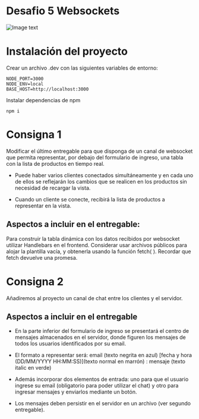 # Desafio 5 Websockets

![Image text](https://cdn-images-1.medium.com/fit/t/1600/480/1*_6Zt1h5jopuP9syi-VDoMg.jpeg)

# Instalación del proyecto

Crear un archivo .dev con las siguientes variables de entorno:

    NODE_PORT=3000
    NODE_ENV=local
    BASE_HOST=http://localhost:3000

Instalar dependencias de npm

`npm i`

# Consigna 1

Modificar el último entregable para que disponga de un canal de websocket que permita representar, por debajo del formulario de ingreso, una tabla con la lista de productos en tiempo real.

- Puede haber varios clientes conectados simultáneamente y en cada uno de ellos se reflejarán los cambios que se realicen en los productos sin necesidad de recargar la vista.

- Cuando un cliente se conecte, recibirá la lista de productos a representar en la vista.

## Aspectos a incluir en el entregable:

Para construir la tabla dinámica con los datos recibidos por websocket utilizar Handlebars en el frontend. Considerar usar archivos públicos para alojar la plantilla vacía, y obtenerla usando la función fetch( ). Recordar que fetch devuelve una promesa.

# Consigna 2

Añadiremos al proyecto un canal de chat entre los clientes y el servidor.

## Aspectos a incluir en el entregable

- En la parte inferior del formulario de ingreso se presentará el centro de mensajes almacenados en el servidor, donde figuren los mensajes de todos los usuarios identificados por su email.

- El formato a representar será: email (texto negrita en azul) [fecha y hora (DD/MM/YYYY HH:MM:SS)](texto normal en marrón) : mensaje (texto italic en verde)

- Además incorporar dos elementos de entrada: uno para que el usuario ingrese su email (obligatorio para poder utilizar el chat) y otro para ingresar mensajes y enviarlos mediante un botón.

- Los mensajes deben persistir en el servidor en un archivo (ver segundo entregable).
